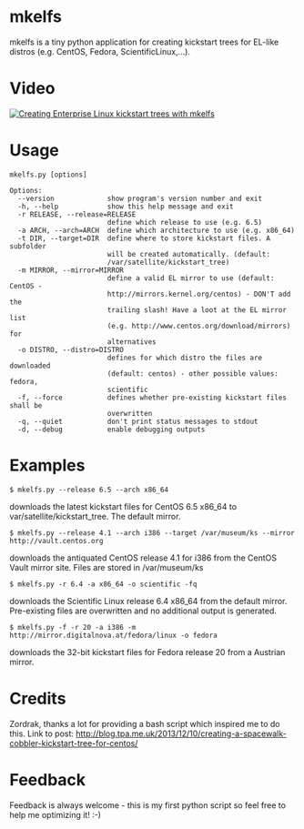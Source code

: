 mkelfs
======

mkelfs is a tiny python application for creating kickstart trees for EL-like distros (e.g. CentOS, Fedora, ScientificLinux,...).



Video
=====
[![Creating Enterprise Linux kickstart trees with mkelfs](http://img.youtube.com/vi/FLzz2znW2vc/0.jpg)](http://www.youtube.com/watch?v=FLzz2znW2vc)



Usage
=====
```
mkelfs.py [options]

Options:
  --version             show program's version number and exit
  -h, --help            show this help message and exit
  -r RELEASE, --release=RELEASE
                        define which release to use (e.g. 6.5)
  -a ARCH, --arch=ARCH  define which architecture to use (e.g. x86_64)
  -t DIR, --target=DIR  define where to store kickstart files. A subfolder
                        will be created automatically. (default:
                        /var/satellite/kickstart_tree)
  -m MIRROR, --mirror=MIRROR
                        define a valid EL mirror to use (default: CentOS -
                        http://mirrors.kernel.org/centos) - DON'T add the
                        trailing slash! Have a loot at the EL mirror list
                        (e.g. http://www.centos.org/download/mirrors) for
                        alternatives
  -o DISTRO, --distro=DISTRO
                        defines for which distro the files are downloaded
                        (default: centos) - other possible values: fedora,
                        scientific
  -f, --force           defines whether pre-existing kickstart files shall be
                        overwritten
  -q, --quiet           don't print status messages to stdout
  -d, --debug           enable debugging outputs
```



Examples
========
```
$ mkelfs.py --release 6.5 --arch x86_64
```
downloads the latest kickstart files for CentOS 6.5 x86_64 to var/satellite/kickstart_tree.
The default mirror.

```
$ mkelfs.py --release 4.1 --arch i386 --target /var/museum/ks --mirror http://vault.centos.org
```
downloads the antiquated CentOS release 4.1 for i386 from the CentOS Vault mirror site.
Files are stored in /var/museum/ks

```
$ mkelfs.py -r 6.4 -a x86_64 -o scientific -fq
```
downloads the Scientific Linux release 6.4 x86_64 from the default mirror. Pre-existing files are overwritten and no additional output is generated.

```
$ mkelfs.py -f -r 20 -a i386 -m http://mirror.digitalnova.at/fedora/linux -o fedora
```
downloads the 32-bit kickstart files for Fedora release 20 from a Austrian mirror.



Credits
=======
Zordrak, thanks a lot for providing a bash script which inspired me to do this.
Link to post: http://blog.tpa.me.uk/2013/12/10/creating-a-spacewalk-cobbler-kickstart-tree-for-centos/



Feedback
========
Feedback is always welcome - this is my first python script so feel free to help me optimizing it! :-)
